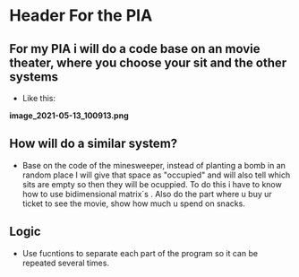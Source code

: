 # Header For the PIA

## For my PIA i will do a code base on an movie theater, where you choose your sit and the other systems
- Like this:  

**image_2021-05-13_100913.png**

## How will do a similar system?
- Base on the code of the minesweeper, instead of planting a bomb in an random place I will give that space as "occupied"
and will also tell which sits are empty so then they will be ocuppied. To do this i have to know how to use bidimensional
matrix´s .
Also do the part where u buy ur ticket to see the movie, show how much u spend on snacks.

## Logic
- Use fucntions to separate each part of the program so it can be repeated several times.

